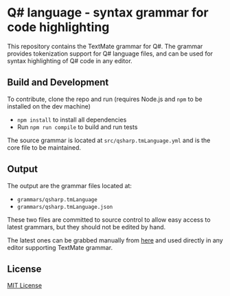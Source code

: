 # Q# language - syntax grammar for code highlighting

This repository contains the TextMate grammar for Q#. The grammar provides tokenization support for Q# language files, and can be used for syntax highlighting of Q# code in any editor.

## Build and Development

To contribute, clone the repo and run (requires Node.js and `npm` to be installed on the dev machine)

* `npm install` to install all dependencies
* Run `npm run compile` to build and run tests

The source grammar is located at `src/qsharp.tmLanguage.yml` and is the core file to be maintained.

## Output

The output are the grammar files located at:

* `grammars/qsharp.tmLanguage`
* `grammars/qsharp.tmLanguage.json`

These two files are committed to source control to allow easy access to latest grammars, but they should not be edited by hand.

The latest ones can be grabbed manually from [here](https://github.com/filipw/qsharp-tmLanguage/tree/main/grammars) and used directly in any editor supporting TextMate grammar.

## License

[MIT License](https://github.com/filipw/qsharp-tmLanguage/blob/main/LICENSE)